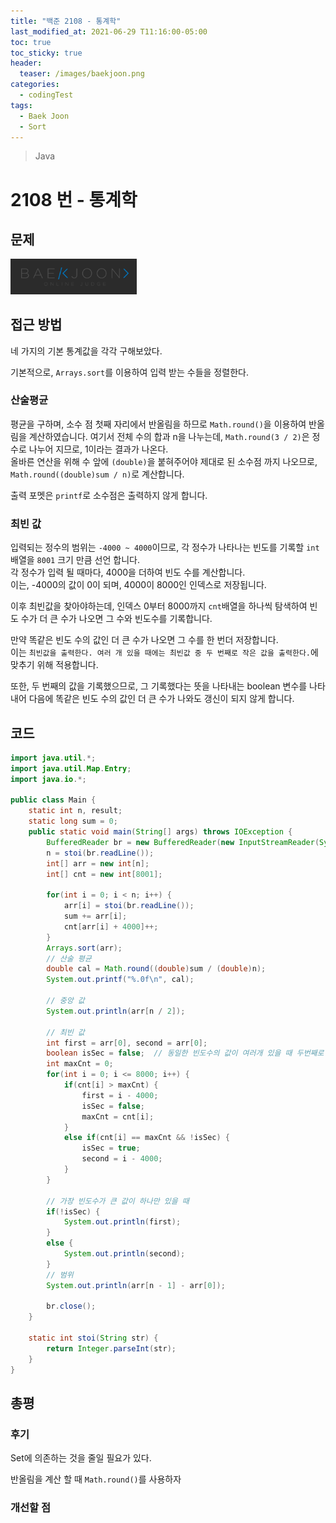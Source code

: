 ```yaml
---
title: "백준 2108 - 통계학"
last_modified_at: 2021-06-29 T11:16:00-05:00
toc: true
toc_sticky: true
header:
  teaser: /images/baekjoon.png
categories:
  - codingTest
tags:
  - Baek Joon
  - Sort
---
```


> Java

# 2108 번 - 통계학

## 문제

[<img src="/images/baekjoon.png" width="40%" height="40%">](https://www.acmicpc.net/problem/2108)

## 접근 방법

네 가지의 기본 통계값을 각각 구해보았다.

기본적으로, `Arrays.sort`를 이용하여 입력 받는 수들을 정렬한다.

### 산술평균

평균을 구하며, 소수 점 첫째 자리에서 반올림을 하므로 `Math.round()`을 이용하여 반올림을 계산하였습니다.
여기서 전체 수의 합과 n을 나누는데, `Math.round(3 / 2)`은 정수로 나누어 지므로, 1이라는 결과가 나온다.  
올바른 연산을 위해 수 앞에 `(double)`을 붙혀주어야 제대로 된 소수점 까지 나오므로,  
`Math.round((double)sum / n)`로 계산합니다.

출력 포멧은 `printf`로 소수점은 출력하지 않게 합니다.

### 최빈 값

입력되는 정수의 범위는 `-4000 ~ 4000`이므로, 각 정수가 나타나는 빈도를 기록할 `int` 배열을 `8001` 크기 만큼 선언 합니다.  
각 정수가 입력 될 때마다, 4000을 더하여 빈도 수를 계산합니다.  
이는, -4000의 값이 0이 되며, 4000이 8000인 인덱스로 저장됩니다.

이후 최빈값을 찾아야하는데, 인덱스 0부터 8000까지 `cnt`배열을 하나씩 탐색하여 빈도 수가 더 큰 수가 나오면 그 수와 빈도수를 기록합니다.

만약 똑같은 빈도 수의 값인 더 큰 수가 나오면 그 수를 한 번더 저장합니다.  
이는 `최빈값을 출력한다. 여러 개 있을 때에는 최빈값 중 두 번째로 작은 값을 출력한다.`에 맞추기 위해 적용합니다.

또한, 두 번째의 값을 기록했으므로, 그 기록했다는 뜻을 나타내는 boolean 변수를 나타내어 다음에 똑같은 빈도 수의 값인 더 큰 수가 나와도 갱신이 되지 않게 합니다.

## 코드

```java
import java.util.*;
import java.util.Map.Entry;
import java.io.*;

public class Main {
	static int n, result;
	static long sum = 0;
	public static void main(String[] args) throws IOException {
		BufferedReader br = new BufferedReader(new InputStreamReader(System.in));
    	n = stoi(br.readLine());
    	int[] arr = new int[n];
    	int[] cnt = new int[8001];

    	for(int i = 0; i < n; i++) {
    		arr[i] = stoi(br.readLine());
    		sum += arr[i];
    		cnt[arr[i] + 4000]++;
    	}
    	Arrays.sort(arr);
    	// 산술 평균
    	double cal = Math.round((double)sum / (double)n);
    	System.out.printf("%.0f\n", cal);

    	// 중앙 값
    	System.out.println(arr[n / 2]);

    	// 최빈 값
    	int first = arr[0], second = arr[0];
    	boolean isSec = false;	// 동일한 빈도수의 값이 여러개 있을 때 두번째로 작은 값 출력
    	int maxCnt = 0;
    	for(int i = 0; i <= 8000; i++) {
    		if(cnt[i] > maxCnt) {
    			first = i - 4000;
    			isSec = false;
    			maxCnt = cnt[i];
    		}
    		else if(cnt[i] == maxCnt && !isSec) {
    			isSec = true;
    			second = i - 4000;
    		}
    	}

    	// 가장 빈도수가 큰 값이 하나만 있을 때
    	if(!isSec) {
    		System.out.println(first);
    	}
    	else {
    		System.out.println(second);
    	}
    	// 범위
    	System.out.println(arr[n - 1] - arr[0]);

    	br.close();
	}

	static int stoi(String str) {
    	return Integer.parseInt(str);
    }
}
```

## 총평

### 후기

Set에 의존하는 것을 줄일 필요가 있다.

반올림을 계산 할 때 `Math.round()`를 사용하자

### 개선할 점

<!-- ★
<img src="/images/codingTest/bj/문제번호.PNG" width="40%" height="40%">

-->
